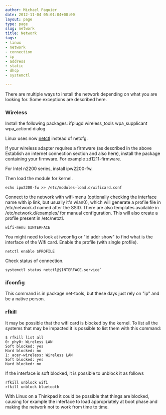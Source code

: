 ```yaml
---
author: Michael Paquier
date: 2012-11-04 05:01:04+00:00
layout: page
type: page
slug: network
title: Network
tags:
- linux
- network
- connection
- ip
- address
- static
- dhcp
- systemctl

---
```


There are multiple ways to install the network depending on what you are
looking for.  Some exceptions are described here.

### Wireless

Install the following packages: ifplugd wireless\_tools
wpa\_supplicant wpa\_actiond dialog

Linux uses now [netctl](https://wiki.linux.org/index.php/Netctl)
instead of netcfg.

If your wireless adapter requires a firmware (as described in the above
Establish an internet connection section and also here), install the
package containing your firmware. For example zd1211-firmware.

For Intel n2200 series, install ipw2200-fw.

Then load the module for kernel.

    echo ipw2200-fw >> /etc/modules-load.d/wificard.conf

Connect to the network with wifi-menu (optionally checking the interface
name with ip link, but usually it's wlan0), which will generate a profile
file in /etc/network.d named after the SSID. There are also templates
available in /etc/network.d/examples/ for manual configuration. This will
also create a profile present in /etc/netctl.

    wifi-menu $INTERFACE

You might need to look at iwconfig or "id addr show" to find what is the
interface of the Wifi card. Enable the profile (with single profile).

    netctl enable $PROFILE

Check status of connection.

    systemctl status netctl@$INTERFACE.service`

### ifconfig

This command is in package net-tools, but these days just rely on "ip"
and be a native person.

### rfkill

It may be possible that the wifi card is blocked by the kernel. To list
all the systems that may be impacted it is possible to list them with
this command:

    $ rfkill list all
    0: phy0: Wireless LAN
    Soft blocked: yes
    Hard blocked: no
    1: acer-wireless: Wireless LAN
    Soft blocked: yes
    Hard blocked: no

If the interface is soft blocked, it is possible to unblock it as follows

    rfkill unblock wifi
    rfkill unblock bluetooth

With Linux on a Thinkpad it could be possible that things are blocked,
causing for example the interface to load appropriately at boot phase and
making the network not to work from time to time.

